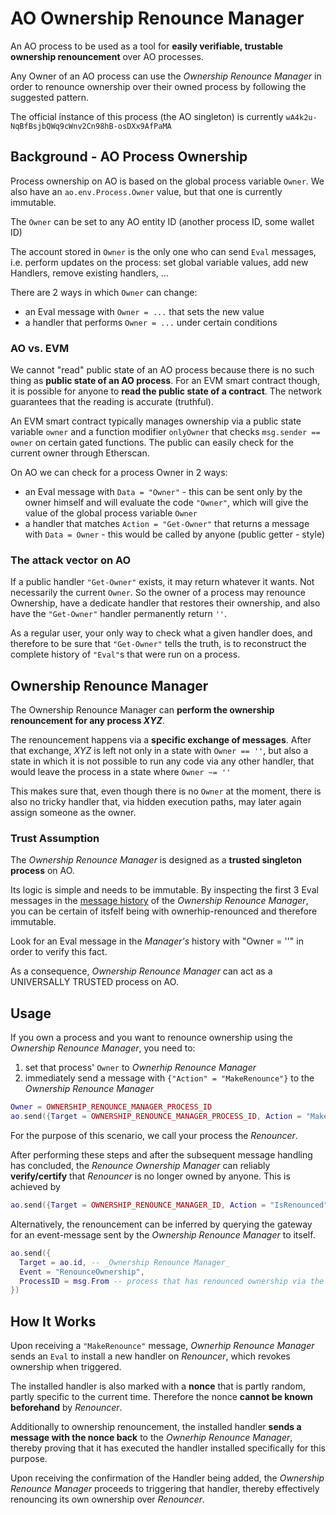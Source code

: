 # AO Ownership Renounce Manager

An AO process to be used as a tool for **easily verifiable, trustable ownership renouncement** over AO processes.

Any Owner of an AO process can use the _Ownership Renounce Manager_ in order to renounce ownership over their owned process by following the suggested pattern.

The official instance of this process (the AO singleton) is currently
`wA4k2u-NqBfBsjbQWq9cWnv2Cn98hB-osDXx9AfPaMA`
 
## Background - AO Process Ownership

Process ownership on AO is based on the global process variable `Owner`. We also have an `ao.env.Process.Owner` value, but that one is currently immutable.

The `Owner` can be set to any AO entity ID (another process ID, some wallet ID)

The account stored in `Owner` is the only one who can send `Eval` messages, i.e. perform updates on the process: set global variable values, add new Handlers, remove existing handlers, ...

There are 2 ways in which `Owner` can change: 
- an Eval message with `Owner = ...` that sets the new value
- a handler that performs `Owner = ...` under certain conditions

### AO vs. EVM

We cannot "read" public state of an AO process because there is no such thing as **public state of an AO process**. 
For an EVM smart contract though, it is possible for anyone to **read the public state of a contract**. The network guarantees that the reading is accurate (truthful).

An EVM smart contract typically manages ownership via a public state variable `owner` and a function modifier `onlyOwner` that checks `msg.sender == owner` on certain gated functions.
The public can easily check for the current owner through Etherscan.

On AO we can check for a process Owner in 2 ways:
- an Eval message with `Data = "Owner"`  - this can be sent only by the owner himself and will evaluate the code `"Owner"`, which will give the value of the global process variable `Owner`
- a handler that matches `Action = "Get-Owner"` that returns a message with `Data = Owner` - this would be called by anyone (public getter - style)


### The attack vector on AO

If a public handler `"Get-Owner"` exists, it may return whatever it wants. Not necessarily the current `Owner`. So the owner of a process may renounce Ownership, have a dedicate handler that restores their ownership, and also have the `"Get-Owner"` handler permanently return `''`.

As a regular user, your only way to check what a given handler does, and therefore to be sure that `"Get-Owner"` tells the truth, is to reconstruct the complete history of `"Eval"`s that were run on a process.

## Ownership Renounce Manager

The Ownership Renounce Manager can **perform the ownership renouncement for any process *XYZ***.

The renouncement happens via a **specific exchange of messages**. After that exchange, *XYZ* is left not only in a state with `Owner == ''`, but also a state in which it is not possible to run any code via any other handler, that would leave the process in a state where `Owner ~= ''`

This makes sure that, even though there is no `Owner` at the moment, there is also no tricky handler that, via hidden execution paths, may later again assign someone as the owner.

### Trust Assumption 

The _Ownership Renounce Manager_ is designed as a **trusted singleton process** on AO.

Its logic is simple and needs to be immutable. By inspecting the first 3 Eval messages in the [message history](https://www.ao.link/#/entity/8kSVzbM6H25JeX3NuHp15qI_MAGq4vSka4Aer5ocYxE?tab=source-code) of the _Ownership Renounce Manager_, you can be certain of itsfelf being with ownerhip-renounced and therefore immutable.

Look for an Eval message in the *Manager's* history with "Owner = ''" in order to verify this fact.

As a consequence, _Ownership Renounce Manager_ can act as a UNIVERSALLY TRUSTED process on AO.

## Usage

If you own a process and you want to renounce ownership using the _Ownership Renounce Manager_, you need to:

1. set that process' `Owner` to _Ownerhip Renounce Manager_
2. immediately send a message with `{"Action" = "MakeRenounce"}` to the _Ownership Renounce Manager_
   

```lua
Owner = OWNERSHIP_RENOUNCE_MANAGER_PROCESS_ID
ao.send({Target = OWNERSHIP_RENOUNCE_MANAGER_PROCESS_ID, Action = "MakeRenounce"})
```

For the purpose of this scenario, we call your process the _Renouncer_.

After performing these steps and after the subsequent message handling has concluded, the _Renounce Ownership Manager_ can reliably **verify/certify** that _Renouncer_ is no longer owned by anyone. This is achieved by

```lua
ao.send({Target = OWNERSHIP_RENOUNCE_MANAGER_ID, Action = "IsRenounced", ProcessID = RENOUNCER_ID})
```

Alternatively, the renouncement can be inferred by querying the gateway for an event-message sent by the _Ownership Renounce Manager_ to itself.

```lua
ao.send({
  Target = ao.id, -- _Ownership Renounce Manager_
  Event = "RenounceOwnership",
  ProcessID = msg.From -- process that has renounced ownership via the _Ownership Renounce Manager_
})
```

## How It Works

Upon receiving a `"MakeRenounce"` message, _Ownerhip Renounce Manager_ sends an `Eval` to install a new handler on _Renouncer_, which revokes ownership when triggered.

The installed handler is also marked with a **nonce** that is partly random, partly specific to the current time. Therefore the nonce **cannot be known beforehand** by _Renouncer_.

Additionally to ownership renouncement, the installed handler **sends a message with the nonce back** to the _Ownerhip Renounce Manager_, thereby proving that it has executed the handler installed specifically for this purpose.

Upon receiving the confirmation of the Handler being added, the _Ownership Renounce Manager_ proceeds to triggering that handler, thereby effectively renouncing its own ownership over _Renouncer_.

